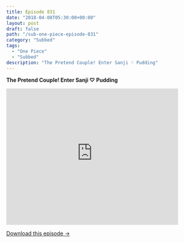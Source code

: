 ```yaml
---
title: Episode 831
date: "2018-04-08T05:30:00+00:00"
layout: post
draft: false
path: "/sub-one-piece-episode-831"
category: "Subbed"
tags:
  - "One Piece"
  - "Subbed"
description: "The Pretend Couple! Enter Sanji ♡ Pudding"
---
```


**The Pretend Couple! Enter Sanji ♡ Pudding**

<iframe width="640" height="360" src="https://www.rapidvideo.com/e/G6FRPH6L2Q" frameborder="0" marginwidth=0 marginheight=0 scrolling=no allowfullscreen style="max-width:90%;"></iframe>

<a href="http://ouo.io/qs/eCodkFEQ?s=https://www.rapidvideo.com/d/G6FRPH6L2Q" class="styled_a">Download this episode →</a>

